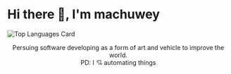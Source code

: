 # Hi there 👋, I'm machuwey
![Top Languages Card](https://github-readme-stats.vercel.app/api/top-langs/?username=machuwey&theme=radical&layout=compact)
<div align="center">
  <div>Persuing software developing as a form of art and vehicle to improve the world. </div>
  <div>PD: I 💘 automating things</div>
  </div>
<!--[![Machuwey's GitHub stats](https://github-readme-stats.vercel.app/api?username=machuwey&theme=radical&layout=compact)](https://github.com/machuwey/github-readme-stats)

**machuwey/machuwey** is a ✨ _special_ ✨ repository because its `README.md` (this file) appears on your GitHub profile.

Here are some ideas to get you started:

- 🔭 I’m currently working on ...
- 🌱 I’m currently learning ...
- 👯 I’m looking to collaborate on ...
- 🤔 I’m looking for help with ...
- 💬 Ask me about ...
- 📫 How to reach me: ...
- 😄 Pronouns: ...
- ⚡ Fun fact: ...
-->
